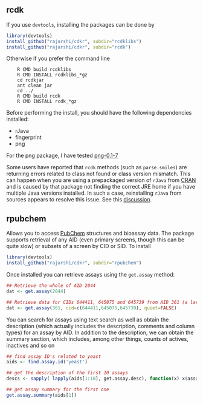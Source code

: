 ## rcdk

If you use ```devtools```, installing the packages can be done by
```R
library(devtools)
install_github("rajarshi/cdkr", subdir="rcdklibs")
install_github("rajarshi/cdkr", subdir="rcdk")
```

Otherwise if you prefer the command line
``` 
	R CMD build rcdklibs
	R CMD INSTALL rcdklibs_*gz
	cd rcdkjar
	ant clean jar
	cd ../
	R CMD build rcdk
	R CMD INSTALL rcdk_*gz
```
Before performing the install, you should have the following dependencies installed:

* rJava
* fingerprint
* png

For the png package, I have tested [png-0.1-7](http://www.rforge.net/png/files/)

Some users have reported that `rcdk` methods (such as `parse.smiles`) are returning errors related to class not found or class version mismatch. This can happen when you are using a prepackaged version of `rJava` from [CRAN](https://cran.r-project.org/) and is caused by that package not finding the correct JRE home if you have multiple Java versions installed. In such a case, reinstalling `rJava` from sources appears to resolve this issue. See this [discussion](http://stackoverflow.com/questions/26948777/how-can-i-make-rjava-use-the-newer-version-of-java-on-osx).

## rpubchem

Allows you to access [PubChem](https://pubchem.ncbi.nlm.nih.gov/) structures and bioassay data. The package supports retrieval of any AID (even primary screens, though this can be quite slow) or subsets of a screen by CID or SID. To install
```R
library(devtools)
install_github("rajarshi/cdkr", subdir="rpubchem")
```
Once installed you can retrieve assays using the `get.assay` method:
```R
## Retrieve the whole of AID 2044
dat <- get.assay(2044)

## Retrieve data for CIDs 644411, 645075 and 645739 from AID 361 (a large screen with 50K compounds)
dat <- get.assay(361, cid=c(644411,645075,645739), quiet=FALSE)
```
You can search for assays using text search as well as obtain the description (which actually includes the description, comments and column types) for an assay by AID. In addition to the description, we can obtain the summary section, which includes, among other things, counts of actives, inactives and so on
```R
## find assay ID's related to yeast
aids <- find.assay.id('yeast')

## get the description of the first 10 assays
descs <- sapply( lapply(aids[1:10], get.assay.desc), function(x) x$assay.desc )

## get assay summary for the first one
get.assay.summary(aids[1])
```